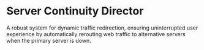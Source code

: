# Server Continuity Director
 A robust system for dynamic traffic redirection, ensuring uninterrupted user experience by automatically rerouting web traffic to alternative servers when the primary server is down.
